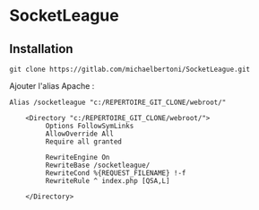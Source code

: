 # SocketLeague

## Installation

`git clone https://gitlab.com/michaelbertoni/SocketLeague.git`

Ajouter l'alias Apache :

```
Alias /socketleague "c:/REPERTOIRE_GIT_CLONE/webroot/"

    <Directory "c:/REPERTOIRE_GIT_CLONE/webroot/">
         Options FollowSymLinks
         AllowOverride All
         Require all granted

         RewriteEngine On
         RewriteBase /socketleague/
         RewriteCond %{REQUEST_FILENAME} !-f
         RewriteRule ^ index.php [QSA,L]

	</Directory>
```
